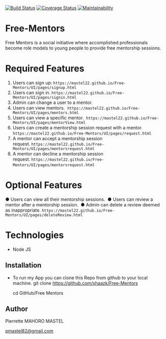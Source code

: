 [![Build Status](https://travis-ci.org/Mastel22/Free-Mentors.svg?branch=develop)](https://travis-ci.org/Mastel22/Free-Mentors) [![Coverage Status](https://coveralls.io/repos/github/Mastel22/Free-Mentors/badge.svg?branch=develop)](https://coveralls.io/github/Mastel22/Free-Mentors?branch=develop) [![Maintainability](https://api.codeclimate.com/v1/badges/a85b6711fbe0165e69ee/maintainability)](https://codeclimate.com/github/Mastel22/Free-Mentors/maintainability)


# Free-Mentors

Free Mentors is a social initiative where accomplished professionals become role models to young people to provide free mentorship sessions.

# Required Features
1. Users can sign up:  `https://mastel22.github.io/Free-Mentors/UI/pages/signup.html`
2. Users can sign in. `https://mastel22.github.io/Free-Mentors/UI/pages/signin.html` 
3. Admin can change a user to a mentor. 
4. Users can view mentors.  `https://mastel22.github.io/Free-Mentors/UI/pages/mentors.html`
5. Users can view a specific mentor.  `https://mastel22.github.io/Free-Mentors/UI/pages/mentorView.html`
6. Users can create a mentorship session request with a mentor.  `https://mastel22.github.io/Free-Mentors/UI/pages/request.html`
7. A mentor can accept a mentorship session request. `https://mastel22.github.io/Free-Mentors/UI/pages/mentorsrequest.html`
8. A mentor can decline a mentorship session request. `https://mastel22.github.io/Free-Mentors/UI/pages/mentorsrequest.html`
 
# Optional Features 

● Users can view all their mentorship sessions.  
● Users can review a mentor after a mentorship session.  
● Admin can delete a review deemed as inappropriate. `https://mastel22.github.io/Free-Mentors/UI/pages/deleteReview.html`

# Technologies
- Node JS
## Installation

- To run my App you can clone this Repo from github to your local machine.
  git clone <https://github.com/shaazk/Free-Mentors>

  cd GitHub/Free Mentors

## Author
Pierrette MAHORO MASTEL

pmastel82@gmail.com